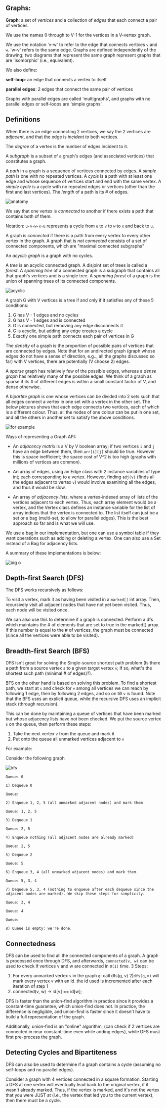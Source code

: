 Graphs:
-------

**Graph**: a set of *vertices* and a collection of *edges* that each connect a pair of vertices.

We use the names 0 through to V-1 for the vertices in a V-vertex graph.

We use the notation 'v-w' to refer to the edge that connects vertices `v` and `w`. 'w-v' refers to the same edge. Graphs are defined independently of the drawing; two diagrams that represent the same graph represent graphs that are 'isomorphic' (i.e., equivalent).

We also define:

**self-loop**: an edge that connects a vertex to itself

**parallel edges**: 2 edges that connect the same pair of vertices

Graphs with parallel edges are called 'multigraphs', and graphs with no parallel edges or self-loops are 'simple graphs'.

Definitions
-----------------

When there is an edge connecting 2 vertices, we say the 2 vertices are *adjacent*, and that the edge is *incident to* both vertices.

The *degree* of a vertex is the number of edges incident to it.

A *subgraph* is a subset of a graph's edges (and associated vertices) that constitutes a graph.

A *path* in a graph is a sequence of vertices connected by edges. A *simple path* is one with no repeated vertices. A *cycle* is a path with at least one edge and whose sequence of vertices start and end with the same vertex. A *simple cycle* is a cycle with no repeated edges or vertices (other than the first and last vertices). The *length* of a path is its # of edges.

![anatomy](anatomy.png)

We say that one vertex is *connected* to another if there exists a path that contains both of them.

Notation: `u-v-w-x-u` represents a cycle from `u` to `v` to `w` to `x` and back to `u`.

A graph is *connected* if there is a path from every vertex to every other vertex in the graph. A graph that is *not connected* consists of a set of connected components, which are "maximal connected subgraphs"

An *acyclic graph* is a graph with no cycles.


A *tree* is an acyclic connected graph. A disjoint set of trees is called a *forest*. A *spanning tree* of a connected graph is a subgraph that contains all that graph's vertices and is a single tree. A *spanning forest* of a graph is the union of spanning trees of its connected components.

![acyclic](acyclic.png)

A graph G with V vertices is a tree if and only if it satisfies any of these 5 conditions:

1) G has V - 1 edges and no cycles
2) G has V - 1 edges and is connected
3) G is connected, but removing any edge disconnects it
4) G is acyclic, but adding any edge creates a cycle
5) Exactly one simple path connects each pair of vertices in G


The *density* of a graph is the proportion of possible pairs of vertices that are connected by edges. Note that for an undirected graph (graph whose edges do not have a sense of direction, e.g.., all the graphs discussed so far) with V vertices, there are potentially (V choose 2) edges.

A *sparse* graph has relatively few of the possible edges, whereas a *dense graph* has relatively many of the possible edges. We think of a graph as sparse if its # of different edges is within a small constant factor of V, and dense otherwise.

A *bipartite graph* is one whose vertices can be divided into 2 sets such that all edges connect a vertex in one set with a vertex in the other set. The below pictures shows that each edge connects two vertices, each of which is a different colour. Thus, all the nodes of one colour can be put in one set, and all the others in another set to satisfy the above conditions.

![for example](bipartite.png)

Ways of representing a Graph API:

- An *adjacency matrix* is a V by V boolean array; if two vertices `i` and `j` have an edge between them, then `arr[i][j]` should be true. However this is space inefficient; the space cost of V^2 is too high (graphs with millions of vertices are common).

- An array of edges, using an Edge class with 2 instance variables of type int; each corresponding to a vertex. However, finding `adj(v)` (finds all the edges adjacent to vertex `v`) would involve examining all the edges, and thus it would be slow.

- An array of *adjacency lists*, where a vertex-indexed array of lists of the vertices adjacent to each vertex. Thus, each array element would be a vertex, and the Vertex class defines an instance variable for the list of array indices that the vertex is connected to. The list itself can just be a set or a bag (multi-set, to allow for parallel edges). This is the best approach so far and is what we will use.

We use a bag in our implementation, but one can use a symbol table if they want operations such as adding or deleting a vertex. One can also use a Set instead of a Bag for adjacency lists.

A summary of these implementations is below:

![big o](big-o.png)

Depth-first Search (DFS)
------------------------

The DFS works recursively as follows:

To visit a vertex, mark it as having been visited in a `marked[]` int array.
Then, recursively visit all adjacent nodes that have not yet been visited. Thus, each node will be visited once.

We can also use this to determine if a graph is connected. Perform a dfs which maintains the # of elements that are set to true in the marked[] array. If this number is equal to the # of vertices, the graph must be connected (since all the vertices were able to be visited).

Breadth-first Search (BFS)
--------------------------

DFS isn't great for solving the Single-source shortest path problem (Is there a path from a source vertex `s` to a given target vertex `v`; if so, what's the shortest such path (minimal # of edges)?).

BFS on the other hand is based on solving this problem. To find a shortest path, we start at `s` and check for `v` among all vertices we can reach by following 1 edge, then by following 2 edges, and so on till `v` is found. Note that the BFS uses an explicit queue, while the recursive DFS uses an implicit stack (through recursion).

This can be done by maintaining a queue of vertices that have been marked but whose adjacency lists have not been checked. We put the source vertex `s` on the queue, then perform these steps:

1) Take the next vertex `v` from the queue and mark it
2) Put onto the queue all unmarked vertices adjacent to `v`

For example:

Consider the following graph

![bfs](bfs.png)

    Queue: 0

    1) Dequeue 0

    Queue:

    2) Enqueue 1, 2, 5 (all unmarked adjacent nodes) and mark them

    Queue: 1, 2, 5

    3) Dequeue 1

    Queue: 2, 5

    4) Enqueue nothing (all adjacent nodes are already marked)

    Queue: 2, 5

    5) Dequeue 2

    Queue: 5

    6) Enqueue 3, 4 (all unmarked adjacent nodes) and mark them

    Queue: 5, 3, 4

    7) Dequeue 5, 3, 4 (nothing to enqueue after each dequeue since the adjacent nodes are marked). We skip these steps for simplicity.

    Queue: 3, 4

    Queue: 4

    Queue:

    8) Queue is empty: we're done.


Connectedness
-------------

DFS can be used to find all the connected components of a graph. A graph is processed once through DFS, and afterwards, `connected(v, w)` can be used to check if vertices v and w are connected in `O(1)` time.
3
Steps:

1) For every unmarked vertex `v` in the graph `g`: call dfs(g, v)
2)`dfs(g,v)` will mark every vertex `v` with an id. the id used is incremented after each iteration of step 1
3) connected(v, w) -> id[v] == id[w];

DFS is faster than the union-find algorithm in practice since it provides a constant-time guarantee, which union-find does not. In practice, the difference is negligible, and union-find is faster since it doesn't have to build a full representation of the graph.

Additionally, union-find is an "online" algorithm, (can check if 2 vertices are connected in near constant-time even while adding edges), while DFS must first pre-process the graph.


Detecting Cycles and Bipartiteness
----------------------------------

DFS can also be used to determine if a graph contains a cycle (assuming no self-loops and no parallel edges).

Consider a graph with 4 vertices connected in a square formation. Starting a DFS at one vertex will eventually lead back to the original vertex, if it wasn't already marked. Thus, if the vertex is marked, and it's not the vertex that you were JUST at (i.e., the vertex that led you to the current vertex), then there must be a cycle.

